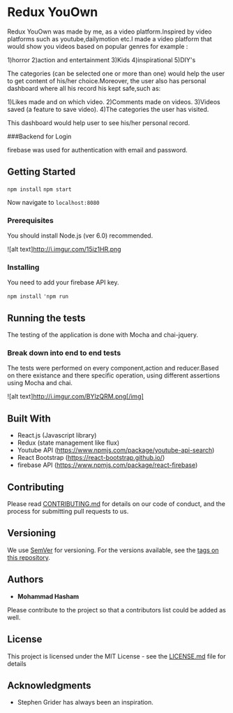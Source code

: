 # Redux YouOwn

Redux YouOwn was made by me, as a video platform.Inspired by video platforms such as youtube,dailymotion etc.I made a video platform that would show you videos based on popular genres for example : 

1)horror
2)action and entertainment
3)Kids
4)inspirational
5)DIY's

The categories (can be selected one or more than one) would help the user to get content of his/her choice.Moreover, the user also has 
personal dashboard where all his record his kept safe,such as:

1)Likes made and on which video.
2)Comments made on videos.
3)Videos saved (a feature to save video).
4)The categories the user has visited.

This dashboard would help user to see his/her personal record.


###Backend for Login

firebase was used for authentication with email and password.

## Getting Started

`npm install`
`npm start `

Now navigate to `localhost:8080`

### Prerequisites

You should install Node.js (ver 6.0) recommended.

![alt text]http://i.imgur.com/15iz1HR.png


### Installing

You need to add your firebase API key.

`npm install`
`'npm run`


## Running the tests

The testing of the application is done with Mocha and chai-jquery.

### Break down into end to end tests

The tests were performed on every component,action and reducer.Based on there existance and there specific operation, using different 
assertions using Mocha and chai.

![alt text]http://i.imgur.com/BYlzQRM.png[/img]


## Built With

* React.js (Javascript library)
* Redux (state management like flux)
* Youtube API (https://www.npmjs.com/package/youtube-api-search)
* React Bootstrap (https://react-bootstrap.github.io/)
* firebase API (https://www.npmjs.com/package/react-firebase)

## Contributing

Please read [CONTRIBUTING.md](https://gist.github.com/PurpleBooth/b24679402957c63ec426) for details on our code of conduct, and the process for submitting pull requests to us.

## Versioning

We use [SemVer](http://semver.org/) for versioning. For the versions available, see the [tags on this repository](https://github.com/your/project/tags). 

## Authors

* **Mohammad Hasham**

Please contribute to the project so that a contributors list could be added as well.

## License

This project is licensed under the MIT License - see the [LICENSE.md](LICENSE.md) file for details

## Acknowledgments

* Stephen Grider has always been an inspiration.
